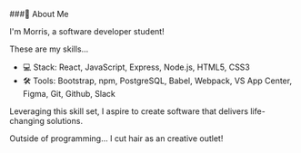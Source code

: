 ###👋 About Me

I'm Morris, a software developer student!

These are my skills...
- 💻 Stack: React, JavaScript, Express, Node.js, HTML5, CSS3
- 🛠 Tools: Bootstrap, npm, PostgreSQL, Babel, Webpack, VS App Center, Figma, Git, Github, Slack

Leveraging this skill set, I aspire to create software that delivers life-changing solutions.

Outside of programming...
I cut hair as an creative outlet!

<!--
**wang-morris/wang-morris** is a ✨ _special_ ✨ repository because its `README.md` (this file) appears on your GitHub profile.

Here are some ideas to get you started:

- 🔭 I’m currently working on ...
- 🌱 I’m currently learning ...
- 👯 I’m looking to collaborate on ...
- 🤔 I’m looking for help with ...
- 💬 Ask me about ...
- 📫 How to reach me: ...
- 😄 Pronouns: ...
- ⚡ Fun fact: ...
-->
